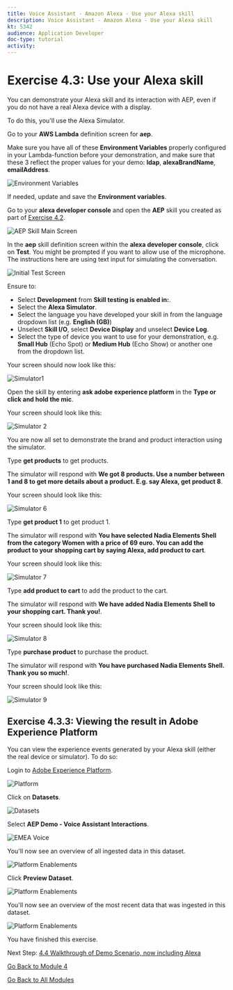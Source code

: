 ```yaml
---
title: Voice Assistant - Amazon Alexa - Use your Alexa skill
description: Voice Assistant - Amazon Alexa - Use your Alexa skill
kt: 5342
audience: Application Developer
doc-type: tutorial
activity: 
---
```


# Exercise 4.3: Use your Alexa skill

You can demonstrate your Alexa skill and its interaction with AEP, even if you do not have a real Alexa device with a display.

To do this, you'll use the Alexa Simulator.

Go to your **AWS Lambda** definition screen for **aep**.

Make sure you have all of these **Environment Variables** properly configured in your Lambda-function before your demonstration, and make sure that these 3 reflect the proper values for your demo: **ldap**, **alexaBrandName**, **emailAddress**.
 
![Environment Variables](images/environmentvariables.png)

If needed, update and save the **Environment variables**.

Go to your **alexa developer console** and open the **AEP** skill you created as part of [Exercise 4.2](./ex2.md).

![AEP Skill Main Screen](images/aepskillmainscreen.png)

In the **aep** skill definition screen within the **alexa developer console**, click on **Test**. 
You might be prompted if you want to allow use of the microphone. The instructions here are using text input for simulating the conversation.

![Initial Test Screen](images/initialtestscreen.png)

Ensure to:
  
- Select **Development** from **Skill testing is enabled in:**.
- Select the **Alexa Simulator**.
- Select the language you have developed your skill in from the language dropdown list (e.g. **English (GB)**)
- Unselect **Skill I/O**, select **Device Display** and unselect **Device Log**.
- Select the type of device you want to use for your demonstration, e.g. **Small Hub** (Echo Spot) or **Medium Hub** (Echo Show) or another one from the dropdown list.

Your screen should now look like this:

![Simulator1](images/simulator1.png)

Open the skill by entering **ask adobe experience platform** in the **Type or click and hold the mic**.

Your screen should look like this:

![Simulator 2](images/simulator2.png)

You are now all set to demonstrate the brand and product interaction using the simulator.

Type **get products** to get products.

The simulator will respond with **We got 8 products. Use a number between 1 and 8 to get more details about a product. E.g. say Alexa, get product 8**.

Your screen should look like this:

![Simulator 6](images/simulator6.png)

Type **get product 1** to get product 1.

The simulator will respond with **You have selected Nadia Elements Shell from the category Women with a price of 69 euro. You can add the product to your shopping cart by saying Alexa, add product to cart**.

Your screen should look like this:

![Simulator 7](images/simulator7.png)

Type **add product to cart** to add the product to the cart.

The simulator will respond with **We have added Nadia Elements Shell to your shopping cart. Thank you!**.

Your screen should look like this:

![Simulator 8](images/simulator8.png)

Type **purchase product** to purchase the product.

The simulator will respond with **You have purchased Nadia Elements Shell. Thank you so much!**.

Your screen should look like this:

![Simulator 9](images/simulator9.png)

## Exercise 4.3.3: Viewing the result in Adobe Experience Platform

You can view the experience events generated by your Alexa skill (either the real device or simulator). To do so:

Login to [Adobe Experience Platform](https://platform.adobe.com/home).

![Platform](images/platform.png)

Click on **Datasets**.

![Datasets](images/datasets.png)

Select **AEP Demo - Voice Assistant Interactions**.

![EMEA Voice](images/selectemeavoice.png)

You'll now see an overview of all ingested data in this dataset.

![Platform Enablements](images/emeavoiceassistantinteractions.png)

Click **Preview Dataset**.

![Platform Enablements](images/previewdataset.png)

You'll now see an overview of the most recent data that was ingested in this dataset.

![Platform Enablements](images/datapreview.png)

You have finished this exercise. 

Next Step: [4.4 Walkthrough of Demo Scenario, now including Alexa](./ex4.md)

[Go Back to Module 4](./data-ingestion-amazon-alexa.md)

[Go Back to All Modules](./../../README.md)
